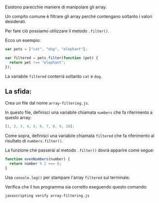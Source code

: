 Esistono parecchie maniere di manipolare gli array.

Un compito comune è filtrare gli array perché contengano soltanto i valori desiderati.

Per fare ciò possiamo utilizzare il metodo `.filter()`.

Ecco un esempio:

```js
var pets = ["cat", "dog", "elephant"];

var filtered = pets.filter(function (pet) {
  return pet !== "elephant";
});
```

La variabile `filtered` conterrà soltanto `cat` e `dog`.

## La sfida:

Crea un file dal nome `array-filtering.js`.

In questo file, definisci una variabile chiamata `numbers` che fa riferimento a questo array:

```js
[1, 2, 3, 4, 5, 6, 7, 8, 9, 10];
```

Come sopra, definisci una variabile chiamata `filtered` che fa riferimento al risultato di `numbers.filter()`.

La funzione che passerai al metodo `.filter()` dovrà apparire come segue:

```js
function evenNumbers(number) {
  return number % 2 === 0;
}
```

Usa `console.log()` per stampare l'array `filtered` sul terminale.

Verifica che il tuo programma sia corretto eseguendo questo comando:

```bash
javascripting verify array-filtering.js
```
